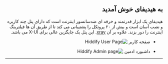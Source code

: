 
<div dir="rtl" markdown="1">


</div>



<div dir="rtl" markdown="1">

## به هیدیفای خوش آمدید
هیدیفای یک ابزار قدرتمند و خرفه ای ضدسانسور اینترنت است که دارای پنل چند کاربره و نصب آسان است و بیش از ۲۰ پروتکل را پشتیبانی می کتد تا از طریق آن ها فیلترینگ اینترنت را دور بزند. علاوه بر آن
[xray](https://github.com/XTLS/Xray-core). این پنل یک جایگزین عالی برای X-UI می باشد.
- صفحه کاربر
![Hiddify User Page](https://user-images.githubusercontent.com/114227601/220698460-c8b56096-f34d-413b-8129-cfd6dd29cc7e.png)

- داشبورد ادمین
![Hiddify Admin page](https://user-images.githubusercontent.com/125398461/227756020-b1d827e3-d305-4c58-a7b3-3e316e80e6af.png)

***

